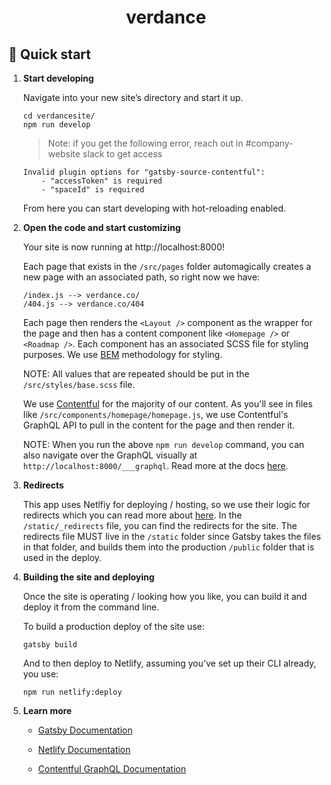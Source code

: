 <h1 align="center">
  verdance
</h1>

## 🚀 Quick start

1.  **Start developing**

    Navigate into your new site’s directory and start it up.

    ```shell
    cd verdancesite/
    npm run develop
    ```

    > Note: if you get the following error, reach out in #company-website slack to get access
    ```
    Invalid plugin options for "gatsby-source-contentful":
        - "accessToken" is required
        - "spaceId" is required
    ```
    From here you can start developing with hot-reloading enabled.

2.  **Open the code and start customizing**

    Your site is now running at http://localhost:8000!

    Each page that exists in the `/src/pages` folder automagically creates a new page with an associated path, so right now we have:

    ```
    /index.js --> verdance.co/
    /404.js --> verdance.co/404
    ```

    Each page then renders the `<Layout />` component as the wrapper for the page and then has a content component like `<Homepage />` or `<Roadmap />`. Each component has an associated SCSS file for styling purposes. We use [BEM](https://css-tricks.com/bem-101/) methodology for styling.

    NOTE: All values that are repeated should be put in the `/src/styles/base.scss` file.

    We use [Contentful](https://www.contentful.com/) for the majority of our content. As you'll see in files like `/src/components/homepage/homepage.js`, we use Contentful's GraphQL API to pull in the content for the page and then render it.

    NOTE: When you run the above `npm run develop` command, you can also navigate over the GraphQL visually at `http://localhost:8000/___graphql`. Read more at the docs [here](https://www.gatsbyjs.com/docs/how-to/querying-data/running-queries-with-graphiql/).

3.  **Redirects**

    This app uses Netlfiy for deploying / hosting, so we use their logic for redirects which you can read more about [here](https://docs.netlify.com/routing/redirects/). In the `/static/_redirects` file, you can find the redirects for the site. The redirects file MUST live in the `/static` folder since Gatsby takes the files in that folder, and builds them into the production `/public` folder that is used in the deploy.

4.  **Building the site and deploying**

    Once the site is operating / looking how you like, you can build it and deploy it from the command line.

    To build a production deploy of the site use:

    `gatsby build`

    And to then deploy to Netlify, assuming you've set up their CLI already, you use:

    `npm run netlify:deploy`

5.  **Learn more**

    - [Gatsby Documentation](https://www.gatsbyjs.com/docs/)

    - [Netlify Documentation](https://docs.netlify.com/)

    - [Contentful GraphQL Documentation](https://www.contentful.com/developers/docs/references/graphql/)
